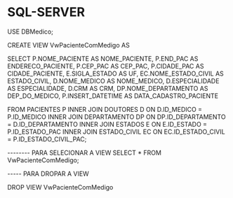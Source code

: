 # SQL-SERVER

USE DBMedico;


CREATE VIEW VwPacienteComMedigo 
AS

SELECT P.NOME_PACIENTE AS NOME_PACIENTE,
	   P.END_PAC AS ENDERECO_PACIENTE,
	   P.CEP_PAC AS CEP_PAC,
	   P.CIDADE_PAC AS CIDADE_PACIENTE,
	   E.SIGLA_ESTADO AS UF,
	   EC.NOME_ESTADO_CIVIL AS ESTADO_CIVIL,
	   D.NOME_MEDICO AS NOME_MEDICO,
	   D.ESPECIALIDADE AS ESPECIALIDADE,
	   D.CRM AS CRM,
	   DP.NOME_DEPARTAMENTO AS DEP_DO_MEDICO,
	   P.INSERT_DATETIME AS DATA_CADASTRO_PACIENTE

FROM PACIENTES P
INNER JOIN DOUTORES D			ON D.ID_MEDICO = P.ID_MEDICO
INNER JOIN DEPARTAMENTO DP		ON DP.ID_DEPARTAMENTO = D.ID_DEPARTAMENTO
INNER JOIN ESTADOS E			ON E.ID_ESTADO = P.ID_ESTADO_PAC
INNER JOIN ESTADO_CIVIL EC		ON EC.ID_ESTADO_CIVIL = P.ID_ESTADO_CIVIL_PAC;

-------- PARA SELECIONAR A VIEW
SELECT * FROM VwPacienteComMedigo;

----- PARA DROPAR A VIEW

DROP VIEW VwPacienteComMedigo
